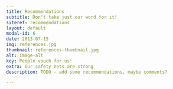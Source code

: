 ```yaml
---
title: Recommendations
subtitle: Don't take just our word for it!
siteref: recommendations
layout: default
modal-id: 6
date: 2013-07-15
img: references.jpg
thumbnail: references-thumbnail.jpg
alt: image-alt
key: People vouch for us!
extra: Our safety nets are strong
description: TODO - add some recommendations, maybe comments?

---
```

